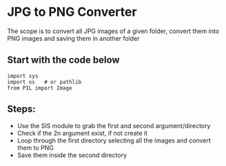 # JPG to PNG Converter

The scope is to convert all JPG images of a given folder, convert them into PNG images and saving them in another folder

## Start with the code below

```
import sys
import os   # or pathlib
from PIL import Image
```

## Steps:
- Use the SIS module to grab the first and second argument/directory
- Check if the 2n argument exist, if not create it
- Loop through the first directory selecting all the images and convert them to PNG
- Save them inside the second directory
